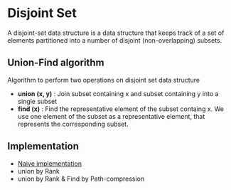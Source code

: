# Disjoint Set
A disjoint-set data structure is a data structure that keeps track of a set of elements partitioned into a number of disjoint (non-overlapping) subsets.

## Union-Find algorithm
Algorithm to perform two operations on disjoint set data structure
  - **union (x, y)** : Join subset containing x and subset containing y into a single subset
  - **find (x)** : Find the representative element of the subset containg x. We use one element of the subset as a representative element, that represents the corresponding subset.
  
## Implementation
  - [Naive implementation](https://github.com/Jigyansu-Nanda/Data-Structures-and-Algorithms/tree/master/16.%20Disjoint%20Set/01.%20Implementation/01.%20Naive%20implementation)
  - union by Rank
  - union by Rank & Find by Path-compression
